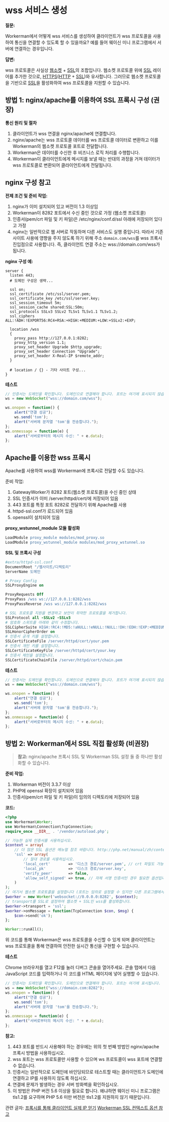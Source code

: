 # wss 서비스 생성

**질문:**

Workerman에서 어떻게 wss 서비스를 생성하여 클라이언트가 wss 프로토콜을 사용하여 통신을 연결할 수 있도록 할 수 있을까요? 예를 들어 웨이신 미니 프로그램에서 서버에 연결하는 경우입니다.

**답변:**

wss 프로토콜은 사실상 [웹소켓](https://baike.baidu.com/item/WebSocket) + [SSL](https://baike.baidu.com/item/SSL)의 조합입니다. 웹소켓 프로토콜 위에 [SSL](https://baike.baidu.com/item/SSL) 레이어를 추가한 것으로, [HTTPS](https://baike.baidu.com/item/HTTPS)([HTTP](https://baike.baidu.com/item/HTTP) + [SSL](https://baike.baidu.com/item/SSL))와 유사합니다. 그러므로 웹소켓 프로토콜을 기반으로 [SSL](https://baike.baidu.com/item/SSL)을 활성화하여 wss 프로토콜을 지원할 수 있습니다.

## 방법 1: nginx/apache를 이용하여 SSL 프록시 구성 (권장)

**통신 원리 및 절차**

1. 클라이언트가 wss 연결을 nginx/apache에 연결합니다.
2. nginx/apache는 wss 프로토콜 데이터를 ws 프로토콜 데이터로 변환하고 이를 Workerman의 웹소켓 프로토콜 포트로 전달합니다.
3. Workerman은 데이터를 수신한 후 비즈니스 로직 처리를 수행합니다.
4. Workerman이 클라이언트에게 메시지를 보낼 때는 반대의 과정을 거쳐 데이터가 wss 프로토콜로 변환되어 클라이언트에게 전달됩니다.

## nginx 구성 참고
**전제 조건 및 준비 작업:**

1. nginx가 이미 설치되어 있고 버전이 1.3 이상임
2. Workerman이 8282 포트에서 수신 중인 것으로 가정 (웹소켓 프로토콜)
3. 인증서(pem/crt 파일 및 키 파일)은 /etc/nginx/conf.d/ssl 아래에 저장되어 있다고 가정
4. nginx는 일반적으로 웹 서버로 작동하며 다른 서비스도 실행 중입니다. 따라서 기존 사이트 사용에 영향을 주지 않도록 하기 위해 주소 ```domain.com/wss```를 wss 프록시 진입점으로 사용합니다. 즉, 클라이언트 연결 주소는 wss://domain.com/wss가 됩니다.

**nginx 구성 예:**
```nginx
server {
  listen 443;
  # 도메인 구성은 생략...

  ssl on;
  ssl_certificate /etc/ssl/server.pem;
  ssl_certificate_key /etc/ssl/server.key;
  ssl_session_timeout 5m;
  ssl_session_cache shared:SSL:50m;
  ssl_protocols SSLv3 SSLv2 TLSv1 TLSv1.1 TLSv1.2;
  ssl_ciphers ALL:!ADH:!EXPORT56:RC4+RSA:+HIGH:+MEDIUM:+LOW:+SSLv2:+EXP;

  location /wss
  {
    proxy_pass http://127.0.0.1:8282;
    proxy_http_version 1.1;
    proxy_set_header Upgrade $http_upgrade;
    proxy_set_header Connection "Upgrade";
    proxy_set_header X-Real-IP $remote_addr;
  }
  
  # location / {} - 기타 사이트 구성...
}
```

**테스트**
```javascript
// 인증서는 도메인을 확인합니다. 도메인으로 연결해야 합니다. 포트는 여기에 표시되지 않습니다.
ws = new WebSocket("wss://domain.com/wss");

ws.onopen = function() {
    alert("연결 성공");
    ws.send('tom');
    alert("서버에 문자열 'tom'을 전송합니다.");
};
ws.onmessage = function(e) {
    alert("서버로부터의 메시지 수신: " + e.data);
};
```

## Apache를 이용한 wss 프록시

Apache를 사용하여 wss를 Workerman에 프록시로 전달할 수도 있습니다.

준비 작업:

1. GatewayWorker가 8282 포트(웹소켓 프로토콜)을 수신 중인 상태
2. SSL 인증서가 이미 /server/httpd/cert/에 저장되어 있음
3. 443 포트를 특정 포트 8282로 전달하기 위해 Apache를 사용
4. httpd-ssl.conf가 로드되어 있음
5. openssl이 설치되어 있음

**proxy_wstunnel_module 모듈 활성화**
```apache
LoadModule proxy_module modules/mod_proxy.so
LoadModule proxy_wstunnel_module modules/mod_proxy_wstunnel.so
```

**SSL 및 프록시 구성**
```apache
#extra/httpd-ssl.conf
DocumentRoot "/웹사이트/디렉토리"
ServerName 도메인

# Proxy Config
SSLProxyEngine on

ProxyRequests Off
ProxyPass /wss ws://127.0.0.1:8282/wss
ProxyPassReverse /wss ws://127.0.0.1:8282/wss

# SSL 프로토콜 지원을 변경하고 보안이 취약한 프로토콜을 제거합니다.
SSLProtocol all -SSLv2 -SSLv3
# 암호화 스위트를 아래와 같이 수정합니다.
SSLCipherSuite HIGH:!RC4:!MD5:!aNULL:!eNULL:!NULL:!DH:!EDH:!EXP:+MEDIUM
SSLHonorCipherOrder on
# 인증서 공개 키를 설정합니다.
SSLCertificateFile /server/httpd/cert/your.pem
# 인증서 개인 키를 설정합니다.
SSLCertificateKeyFile /server/httpd/cert/your.key
# 인증서 체인을 설정합니다.
SSLCertificateChainFile /server/httpd/cert/chain.pem
``` 

**테스트**
```javascript
// 인증서는 도메인을 확인합니다. 도메인으로 연결해야 합니다. 포트가 여기에 표시되지 않습니다.
ws = new WebSocket("wss://domain.com/wss");

ws.onopen = function() {
    alert("연결 성공");
    ws.send('tom');
    alert("서버에 문자열 'tom'을 전송합니다.");
};
ws.onmessage = function(e) {
    alert("서버로부터의 메시지 수신: " + e.data);
};
```

## 방법 2: Workerman에서 SSL 직접 활성화 (비권장)

> **참고:**
> nginx/apache 프록시 SSL 및 Workerman SSL 설정 둘 중 하나만 활성화할 수 있습니다.

**준비 작업:**

1. Workerman 버전이 3.3.7 이상
2. PHP에 openssl 확장이 설치되어 있음
3. 인증서(pem/crt 파일 및 키 파일)이 임의의 디렉토리에 저장되어 있음

**코드:**
```php
<?php
use Workerman\Worker;
use Workerman\Connection\TcpConnection;
require_once __DIR__ . '/vendor/autoload.php';

// 가능한 실제 인증서를 사용하십시오.
$context = array(
    // 더 많은 SSL 옵션은 메뉴얼 참조 바랍니다. http://php.net/manual/zh/context.ssl.php
    'ssl' => array(
        // 절대 경로를 사용하십시오.
        'local_cert'        => '디스크 경로/server.pem', // crt 파일도 가능합니다.
        'local_pk'          => '디스크 경로/server.key',
        'verify_peer'       => false,
        'allow_self_signed' => true, // 자체 서명 인증서인 경우 필요한 옵션입니다.
    )
);
// 여기서 웹소켓 프로토콜을 설정합니다 (포트는 임의로 설정할 수 있지만 다른 프로그램에서 사용되지 않도록 해야 합니다)
$worker = new Worker('websocket://0.0.0.0:8282', $context);
// transport를 SSL로 설정하여 웹소켓 + SSL인 wss를 활성화합니다.
$worker->transport = 'ssl';
$worker->onMessage = function(TcpConnection $con, $msg) {
    $con->send('ok');
};

Worker::runAll();
```

위 코드를 통해 Workerman은 wss 프로토콜을 수신할 수 있게 되며 클라이언트는 wss 프로토콜을 통해 연결하여 안전한 실시간 통신을 구현할 수 있습니다.

**테스트**

Chrome 브라우저를 열고 F12를 눌러 디버그 콘솔을 열어주세요. 콘솔 탭에서 다음 JavaScript 코드를 입력하거나 이 코드를 HTML 페이지에 넣어 실행할 수 있습니다.

```javascript
// 인증서는 도메인을 확인합니다. 도메인으로 연결해야 합니다. 포트는 여기에 표시됩니다.
ws = new WebSocket("wss://domain.com:8282");
ws.onopen = function() {
    alert("연결 성공");
    ws.send('tom');
    alert("서버에 문자열 'tom'을 전송합니다.");
};
ws.onmessage = function(e) {
    alert("서버로부터의 메시지 수신: " + e.data);
};
```

**참고:**

1. 443 포트를 반드시 사용해야 하는 경우에는 위의 첫 번째 방법인 nginx/apache 프록시 방법을 사용하십시오.
2. wss 포트는 wss 프로토콜만 사용할 수 있으며 ws 프로토콜이 wss 포트에 연결할 수 없습니다.
3. 인증서는 일반적으로 도메인에 바인딩되므로 테스트할 때는 클라이언트가 도메인에 연결하고 IP를 사용하지 않도록 하십시오.
4. 연결에 문제가 발생하는 경우 서버 방화벽을 확인하십시오.
5. 이 방법은 PHP 버전 5.6 이상을 필요로 합니다. 왜냐하면 웨이신 미니 프로그램은 tls1.2를 요구하며 PHP 5.6 미만 버전은 tls1.2를 지원하지 않기 때문입니다.

관련 글자:
[프록시를 통해 클라이언트 실제 IP 얻기](https://www.baidu.com/link?url=7YwHtlOqOy2YbP3vFvYUHBzm2h-ZZoASQVSY2VVCpPmrLOiyt32xGEG7LZlLrYftiBvNHxpTlHRvKtUNH5MDyK&wd=&eqid=c2762a700007686b000000025f8d2219)
[Workerman SSL 컨텍스트 옵션 참고](https://php.net/manual/zh/context.ssl.php)
